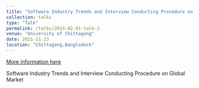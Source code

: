 ```yaml
---
title: "Software Industry Trends and Interview Conducting Procedure on Global Market"
collection: talks
type: "Talk"
permalink: /talks/2014-02-01-talk-2
venue: "University of Chittagong"
date: 2021-11-23
location: "Chittagong,Bangladesh"
---
```


[More information here](http://example2.com)

Software Industry Trends and Interview Conducting Procedure on Global Market

